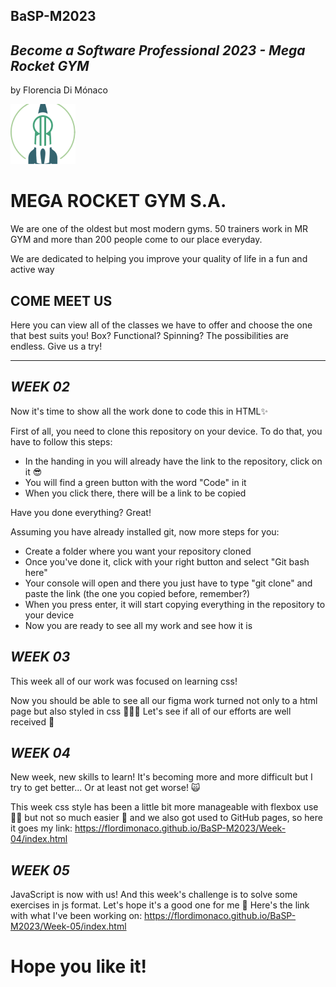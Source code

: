 ## BaSP-M2023

## _Become a Software Professional 2023 - Mega Rocket GYM_
by Florencia Di Mónaco

![Alt text](Assets/Images/logo-mega.png)
# MEGA ROCKET GYM S.A.

We are one of the oldest but most modern gyms. 
50 trainers work in MR GYM and more than 200 people come to our place everyday.

We are dedicated to helping you improve your quality of life in a fun and active way

## COME MEET US
Here you can view all of the classes we have to offer and choose the one that best suits you!
Box? Functional? Spinning? The possibilities are endless. Give us a try!

_____________________________________________________________________________________________

## _WEEK 02_

Now it's time to show all the work done to code this in HTML✨

First of all, you need to clone this repository on your device. To do that, you have to follow 
this steps:
- In the handing in you will already have the link to the repository, click on it 😎
- You will find a green button with the word "Code" in it
- When you click there, there will be a link to be copied

Have you done everything? Great!

Assuming you have already installed git, now more steps for you:
- Create a folder where you want your repository cloned
- Once you've done it, click with your right button and select "Git bash here"
- Your console will open and there you just have to type "git clone" and paste the link (the one you copied before, remember?)
- When you press enter, it will start copying everything in the repository to your device
- Now you are ready to see all my work and see how it is

## _WEEK 03_

This week all of our work was focused on learning css!

Now you should be able to see all our figma work turned not only to a html page but also styled in css 🙋🏻‍♀️
Let's see if all of our efforts are well received 🤪

## _WEEK 04_

New week, new skills to learn!
It's becoming more and more difficult but I try to get better... Or at least not get worse! 🙀

This week css style has been a little bit more manageable with flexbox use 🙌🏻 but not so much easier 👀
and we also got used to GitHub pages, so here it goes my link:
https://flordimonaco.github.io/BaSP-M2023/Week-04/index.html

## _WEEK 05_

JavaScript is now with us! And this week's challenge is to solve some exercises in js format.
Let's hope it's a good one for me 😬 Here's the link with what I've been working on: 
https://flordimonaco.github.io/BaSP-M2023/Week-05/index.html

# Hope you like it!